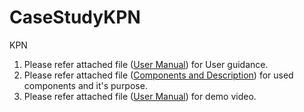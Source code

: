 # CaseStudyKPN
KPN

1. Please refer attached file (<a href="https://github.com/Shreyashi09/CaseStudyKPN/blob/main/User%20Manual.docx">User Manual</a>) for User guidance. <br />
2. Please refer attached file (<a href="https://github.com/Shreyashi09/CaseStudyKPN/blob/main/Components%20and%20Description.docx">Components and Description</a>) for used components and it's purpose.</br>
3. Please refer attached file (<a href="https://github.com/Shreyashi09/CaseStudyKPN/blob/main/User%20Manual.docx">User Manual</a>) for demo video.
